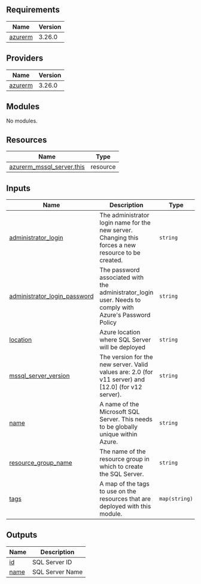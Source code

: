 <!-- BEGIN_TF_DOCS -->
## Requirements

| Name | Version |
|------|---------|
| <a name="requirement_azurerm"></a> [azurerm](#requirement\_azurerm) | 3.26.0 |

## Providers

| Name | Version |
|------|---------|
| <a name="provider_azurerm"></a> [azurerm](#provider\_azurerm) | 3.26.0 |

## Modules

No modules.

## Resources

| Name | Type |
|------|------|
| [azurerm_mssql_server.this](https://registry.terraform.io/providers/hashicorp/azurerm/3.26.0/docs/resources/mssql_server) | resource |

## Inputs

| Name | Description | Type | Default | Required |
|------|-------------|------|---------|:--------:|
| <a name="input_administrator_login"></a> [administrator\_login](#input\_administrator\_login) | The administrator login name for the new server. Changing this forces a new resource to be created. | `string` | n/a | yes |
| <a name="input_administrator_login_password"></a> [administrator\_login\_password](#input\_administrator\_login\_password) | The password associated with the administrator\_login user. Needs to comply with Azure's Password Policy | `string` | n/a | yes |
| <a name="input_location"></a> [location](#input\_location) | Azure location where SQL Server will be deployed | `string` | n/a | yes |
| <a name="input_mssql_server_version"></a> [mssql\_server\_version](#input\_mssql\_server\_version) | The version for the new server. Valid values are: 2.0 (for v11 server) and [12.0] (for v12 server). | `string` | n/a | yes |
| <a name="input_name"></a> [name](#input\_name) | A name of the Microsoft SQL Server. This needs to be globally unique within Azure. | `string` | n/a | yes |
| <a name="input_resource_group_name"></a> [resource\_group\_name](#input\_resource\_group\_name) | The name of the resource group in which to create the SQL Server. | `string` | n/a | yes |
| <a name="input_tags"></a> [tags](#input\_tags) | A map of the tags to use on the resources that are deployed with this module. | `map(string)` | n/a | yes |

## Outputs

| Name | Description |
|------|-------------|
| <a name="output_id"></a> [id](#output\_id) | SQL Server ID |
| <a name="output_name"></a> [name](#output\_name) | SQL Server Name |
<!-- END_TF_DOCS -->